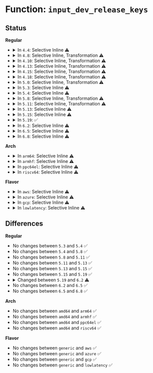 # Function: <code>input_dev_release_keys</code>

## Status
<b>Regular</b>
<ul>
<li>
<details>
<summary>In <code>4.4</code>: Selective Inline ⚠️</summary>

```c
void input_dev_release_keys(struct input_dev *dev);
```

**Collision:** Unique Static

**Inline:** Selective

**Transformation:** False

**Instances:**

```
In drivers/input/input.c (ffffffff816693e0)
Location: drivers/input/input.c:675
Inline: True
Direct callers:
  - drivers/input/input.c:input_reset_device
  - drivers/input/input.c:__input_unregister_device
  - drivers/input/input.c:input_dev_freeze
  - drivers/input/input.c:input_dev_suspend
```
**Symbols:**

```
ffffffff816693e0-ffffffff816694de: input_dev_release_keys (STB_LOCAL)
```
</details>
</li>
<li>
<details>
<summary>In <code>4.8</code>: Selective Inline, Transformation ⚠️</summary>

**Collision:** Unique Static

**Inline:** Selective

**Transformation:** True

**Instances:**

```
In drivers/input/input.c (ffffffff816c81ef)
Location: drivers/input/input.c:674
Inline: True
Inline callers:
  - drivers/input/input.c:__input_unregister_device
  - drivers/input/input.c:input_dev_freeze
  - drivers/input/input.c:input_dev_suspend
  - drivers/input/input.c:input_reset_device
Direct callers:
  - drivers/input/input.c:__input_unregister_device
  - drivers/input/input.c:input_dev_freeze
  - drivers/input/input.c:input_dev_suspend
  - drivers/input/input.c:input_reset_device
```
**Symbols:**

```
ffffffff816c8040-ffffffff816c8132: input_dev_release_keys.part.7 (STB_LOCAL)
```
</details>
</li>
<li>
<details>
<summary>In <code>4.10</code>: Selective Inline, Transformation ⚠️</summary>

**Collision:** Unique Static

**Inline:** Selective

**Transformation:** True

**Instances:**

```
In drivers/input/input.c (ffffffff816f61df)
Location: drivers/input/input.c:674
Inline: True
Inline callers:
  - drivers/input/input.c:__input_unregister_device
  - drivers/input/input.c:input_dev_freeze
  - drivers/input/input.c:input_dev_suspend
  - drivers/input/input.c:input_reset_device
Direct callers:
  - drivers/input/input.c:__input_unregister_device
  - drivers/input/input.c:input_dev_freeze
  - drivers/input/input.c:input_dev_suspend
  - drivers/input/input.c:input_reset_device
```
**Symbols:**

```
ffffffff816f6030-ffffffff816f6122: input_dev_release_keys.part.9 (STB_LOCAL)
```
</details>
</li>
<li>
<details>
<summary>In <code>4.13</code>: Selective Inline, Transformation ⚠️</summary>

**Collision:** Unique Static

**Inline:** Selective

**Transformation:** True

**Instances:**

```
In drivers/input/input.c (ffffffff8170bd21)
Location: drivers/input/input.c:674
Inline: True
Inline callers:
  - drivers/input/input.c:__input_unregister_device
  - drivers/input/input.c:input_dev_freeze
  - drivers/input/input.c:input_dev_suspend
  - drivers/input/input.c:input_reset_device
Direct callers:
  - drivers/input/input.c:__input_unregister_device
  - drivers/input/input.c:input_dev_freeze
  - drivers/input/input.c:input_dev_suspend
  - drivers/input/input.c:input_reset_device
```
**Symbols:**

```
ffffffff8170bb80-ffffffff8170bc6d: input_dev_release_keys.part.9 (STB_LOCAL)
```
</details>
</li>
<li>
<details>
<summary>In <code>4.15</code>: Selective Inline, Transformation ⚠️</summary>

**Collision:** Unique Static

**Inline:** Selective

**Transformation:** True

**Instances:**

```
In drivers/input/input.c (ffffffff8177cf61)
Location: drivers/input/input.c:674
Inline: True
Inline callers:
  - drivers/input/input.c:__input_unregister_device
  - drivers/input/input.c:input_dev_freeze
  - drivers/input/input.c:input_dev_suspend
  - drivers/input/input.c:input_reset_device
Direct callers:
  - drivers/input/input.c:__input_unregister_device
  - drivers/input/input.c:input_dev_freeze
  - drivers/input/input.c:input_dev_suspend
  - drivers/input/input.c:input_reset_device
```
**Symbols:**

```
ffffffff8177cdc0-ffffffff8177cead: input_dev_release_keys.part.10 (STB_LOCAL)
```
</details>
</li>
<li>
<details>
<summary>In <code>4.18</code>: Selective Inline, Transformation ⚠️</summary>

**Collision:** Unique Static

**Inline:** Selective

**Transformation:** True

**Instances:**

```
In drivers/input/input.c (ffffffff817bdfef)
Location: drivers/input/input.c:682
Inline: True
Inline callers:
  - drivers/input/input.c:__input_unregister_device
  - drivers/input/input.c:input_dev_freeze
  - drivers/input/input.c:input_dev_suspend
  - drivers/input/input.c:input_reset_device
Direct callers:
  - drivers/input/input.c:__input_unregister_device
  - drivers/input/input.c:input_dev_freeze
  - drivers/input/input.c:input_dev_suspend
  - drivers/input/input.c:input_reset_device
```
**Symbols:**

```
ffffffff817bde50-ffffffff817bdf3d: input_dev_release_keys.part.12 (STB_LOCAL)
```
</details>
</li>
<li>
<details>
<summary>In <code>5.0</code>: Selective Inline, Transformation ⚠️</summary>

**Collision:** Unique Static

**Inline:** Selective

**Transformation:** True

**Instances:**

```
In drivers/input/input.c (ffffffff817e544f)
Location: drivers/input/input.c:682
Inline: True
Inline callers:
  - drivers/input/input.c:__input_unregister_device
  - drivers/input/input.c:input_dev_freeze
  - drivers/input/input.c:input_dev_suspend
  - drivers/input/input.c:input_reset_device
Direct callers:
  - drivers/input/input.c:__input_unregister_device
  - drivers/input/input.c:input_dev_freeze
  - drivers/input/input.c:input_dev_suspend
  - drivers/input/input.c:input_reset_device
```
**Symbols:**

```
ffffffff817e52b0-ffffffff817e539d: input_dev_release_keys.part.12 (STB_LOCAL)
```
</details>
</li>
<li>
<details>
<summary>In <code>5.3</code>: Selective Inline ⚠️</summary>

```c
void input_dev_release_keys(struct input_dev *dev);
```

**Collision:** Unique Static

**Inline:** Selective

**Transformation:** False

**Instances:**

```
In drivers/input/input.c (ffffffff81826ea0)
Location: drivers/input/input.c:678
Inline: True
Direct callers:
  - drivers/input/input.c:__input_unregister_device
  - drivers/input/input.c:input_dev_freeze
  - drivers/input/input.c:input_dev_suspend
  - drivers/input/input.c:input_reset_device
```
**Symbols:**

```
ffffffff81826ea0-ffffffff81826f99: input_dev_release_keys (STB_LOCAL)
```
</details>
</li>
<li>
<details>
<summary>In <code>5.4</code>: Selective Inline ⚠️</summary>

```c
void input_dev_release_keys(struct input_dev *dev);
```

**Collision:** Unique Static

**Inline:** Selective

**Transformation:** False

**Instances:**

```
In drivers/input/input.c (ffffffff818583d0)
Location: drivers/input/input.c:703
Inline: True
Direct callers:
  - drivers/input/input.c:__input_unregister_device
  - drivers/input/input.c:input_dev_freeze
  - drivers/input/input.c:input_dev_suspend
  - drivers/input/input.c:input_reset_device
```
**Symbols:**

```
ffffffff818583d0-ffffffff818584c9: input_dev_release_keys (STB_LOCAL)
```
</details>
</li>
<li>
<details>
<summary>In <code>5.8</code>: Selective Inline, Transformation ⚠️</summary>

```c
void input_dev_release_keys(struct input_dev *dev);
```

**Collision:** Unique Static

**Inline:** Selective

**Transformation:** True

**Instances:**

```
In drivers/input/input.c (ffffffff81929160)
Location: drivers/input/input.c:703
Inline: True
Direct callers:
  - drivers/input/input.c:__input_unregister_device
  - drivers/input/input.c:input_dev_freeze
  - drivers/input/input.c:input_dev_suspend
  - drivers/input/input.c:input_reset_device
```
**Symbols:**

```
ffffffff81929160-ffffffff8192924d: input_dev_release_keys.part.0 (STB_LOCAL)
ffffffff8192a0c0-ffffffff8192a0d9: input_dev_release_keys (STB_LOCAL)
```
</details>
</li>
<li>
<details>
<summary>In <code>5.11</code>: Selective Inline, Transformation ⚠️</summary>

```c
void input_dev_release_keys(struct input_dev *dev);
```

**Collision:** Unique Static

**Inline:** Selective

**Transformation:** True

**Instances:**

```
In drivers/input/input.c (ffffffff81930760)
Location: drivers/input/input.c:707
Inline: True
Direct callers:
  - drivers/input/input.c:__input_unregister_device
  - drivers/input/input.c:input_dev_freeze
  - drivers/input/input.c:input_dev_suspend
  - drivers/input/input.c:input_reset_device
  - drivers/input/input.c:inhibited_store
```
**Symbols:**

```
ffffffff81930760-ffffffff8193084d: input_dev_release_keys.part.0 (STB_LOCAL)
ffffffff81931630-ffffffff81931649: input_dev_release_keys (STB_LOCAL)
```
</details>
</li>
<li>
<details>
<summary>In <code>5.13</code>: Selective Inline ⚠️</summary>

```c
void input_dev_release_keys(struct input_dev *dev);
```

**Collision:** Unique Static

**Inline:** Selective

**Transformation:** False

**Instances:**

```
In drivers/input/input.c (ffffffff819147b0)
Location: drivers/input/input.c:707
Inline: True
Direct callers:
  - drivers/input/input.c:__input_unregister_device
  - drivers/input/input.c:input_dev_freeze
  - drivers/input/input.c:input_dev_suspend
  - drivers/input/input.c:input_reset_device
  - drivers/input/input.c:inhibited_store
```
**Symbols:**

```
ffffffff819147b0-ffffffff819148af: input_dev_release_keys (STB_LOCAL)
```
</details>
</li>
<li>
<details>
<summary>In <code>5.15</code>: Selective Inline ⚠️</summary>

```c
void input_dev_release_keys(struct input_dev *dev);
```

**Collision:** Unique Static

**Inline:** Selective

**Transformation:** False

**Instances:**

```
In drivers/input/input.c (ffffffff819b6940)
Location: drivers/input/input.c:707
Inline: True
Direct callers:
  - drivers/input/input.c:__input_unregister_device
  - drivers/input/input.c:input_dev_freeze
  - drivers/input/input.c:input_dev_suspend
  - drivers/input/input.c:input_reset_device
  - drivers/input/input.c:inhibited_store
```
**Symbols:**

```
ffffffff819b6940-ffffffff819b6a3f: input_dev_release_keys (STB_LOCAL)
```
</details>
</li>
<li>
<details>
<summary>In <code>5.19</code>: ✅</summary>

```c
void input_dev_release_keys(struct input_dev *dev);
```

**Collision:** Unique Static

**Inline:** No

**Transformation:** False

**Instances:**

```
In drivers/input/input.c (ffffffff81b158f0)
Location: drivers/input/input.c:754
Inline: False
Direct callers:
  - drivers/input/input.c:__input_unregister_device
  - drivers/input/input.c:input_dev_freeze
  - drivers/input/input.c:input_dev_suspend
  - drivers/input/input.c:input_reset_device
  - drivers/input/input.c:inhibited_store
```
**Symbols:**

```
ffffffff81b158f0-ffffffff81b15a0d: input_dev_release_keys (STB_LOCAL)
```
</details>
</li>
<li>
<details>
<summary>In <code>6.2</code>: Selective Inline ⚠️</summary>

```c
bool input_dev_release_keys(struct input_dev *dev);
```

**Collision:** Unique Static

**Inline:** Selective

**Transformation:** False

**Instances:**

```
In drivers/input/input.c (ffffffff81ca9990)
Location: drivers/input/input.c:729
Inline: True
Direct callers:
  - drivers/input/input.c:__input_unregister_device
  - drivers/input/input.c:input_dev_freeze
  - drivers/input/input.c:input_dev_suspend
  - drivers/input/input.c:input_reset_device
  - drivers/input/input.c:inhibited_store
```
**Symbols:**

```
ffffffff81ca9990-ffffffff81ca9a0e: input_dev_release_keys (STB_LOCAL)
```
</details>
</li>
<li>
<details>
<summary>In <code>6.5</code>: Selective Inline ⚠️</summary>

```c
bool input_dev_release_keys(struct input_dev *dev);
```

**Collision:** Unique Static

**Inline:** Selective

**Transformation:** False

**Instances:**

```
In drivers/input/input.c (ffffffff81d10f60)
Location: drivers/input/input.c:732
Inline: True
Direct callers:
  - drivers/input/input.c:__input_unregister_device
  - drivers/input/input.c:input_dev_freeze
  - drivers/input/input.c:input_dev_suspend
  - drivers/input/input.c:input_reset_device
  - drivers/input/input.c:inhibited_store
```
**Symbols:**

```
ffffffff81d10f60-ffffffff81d10fde: input_dev_release_keys (STB_LOCAL)
```
</details>
</li>
<li>
<details>
<summary>In <code>6.8</code>: Selective Inline ⚠️</summary>

```c
bool input_dev_release_keys(struct input_dev *dev);
```

**Collision:** Unique Static

**Inline:** Selective

**Transformation:** False

**Instances:**

```
In drivers/input/input.c (ffffffff81dc6b60)
Location: drivers/input/input.c:732
Inline: True
Direct callers:
  - drivers/input/input.c:__input_unregister_device
  - drivers/input/input.c:input_dev_freeze
  - drivers/input/input.c:input_dev_suspend
  - drivers/input/input.c:input_reset_device
  - drivers/input/input.c:inhibited_store
```
**Symbols:**

```
ffffffff81dc6b60-ffffffff81dc6bde: input_dev_release_keys (STB_LOCAL)
```
</details>
</li>
</ul>
<b>Arch</b>
<ul>
<li>
<details>
<summary>In <code>arm64</code>: Selective Inline ⚠️</summary>

```c
void input_dev_release_keys(struct input_dev *dev);
```

**Collision:** Unique Static

**Inline:** Selective

**Transformation:** False

**Instances:**

```
In drivers/input/input.c (ffff800010a97af8)
Location: drivers/input/input.c:703
Inline: True
Direct callers:
  - drivers/input/input.c:__input_unregister_device
  - drivers/input/input.c:input_dev_freeze
  - drivers/input/input.c:input_dev_suspend
  - drivers/input/input.c:input_reset_device
```
**Symbols:**

```
ffff800010a97af8-ffff800010a97bfc: input_dev_release_keys (STB_LOCAL)
```
</details>
</li>
<li>
<details>
<summary>In <code>armhf</code>: Selective Inline ⚠️</summary>

```c
void input_dev_release_keys(struct input_dev *dev);
```

**Collision:** Unique Static

**Inline:** Selective

**Transformation:** False

**Instances:**

```
In drivers/input/input.c (c0b79ab8)
Location: drivers/input/input.c:703
Inline: True
Direct callers:
  - drivers/input/input.c:__input_unregister_device
  - drivers/input/input.c:input_dev_freeze
  - drivers/input/input.c:input_dev_suspend
  - drivers/input/input.c:input_reset_device
```
**Symbols:**

```
c0b79ab8-c0b79ba0: input_dev_release_keys (STB_LOCAL)
```
</details>
</li>
<li>
<details>
<summary>In <code>ppc64el</code>: Selective Inline ⚠️</summary>

```c
void input_dev_release_keys(struct input_dev *dev);
```

**Collision:** Unique Static

**Inline:** Selective

**Transformation:** False

**Instances:**

```
In drivers/input/input.c (c000000000b773c0)
Location: drivers/input/input.c:703
Inline: True
Direct callers:
  - drivers/input/input.c:__input_unregister_device
  - drivers/input/input.c:input_dev_freeze
  - drivers/input/input.c:input_dev_suspend
  - drivers/input/input.c:input_reset_device
```
**Symbols:**

```
c000000000b773c0-c000000000b77514: input_dev_release_keys (STB_LOCAL)
```
</details>
</li>
<li>
<details>
<summary>In <code>riscv64</code>: Selective Inline ⚠️</summary>

```c
void input_dev_release_keys(struct input_dev *dev);
```

**Collision:** Unique Static

**Inline:** Selective

**Transformation:** False

**Instances:**

```
In drivers/input/input.c (ffffffe0006a8f16)
Location: drivers/input/input.c:703
Inline: True
Direct callers:
  - drivers/input/input.c:__input_unregister_device
  - drivers/input/input.c:input_reset_device
```
**Symbols:**

```
ffffffe0006a8f16-ffffffe0006a8fd6: input_dev_release_keys (STB_LOCAL)
```
</details>
</li>
</ul>
<b>Flavor</b>
<ul>
<li>
<details>
<summary>In <code>aws</code>: Selective Inline ⚠️</summary>

```c
void input_dev_release_keys(struct input_dev *dev);
```

**Collision:** Unique Static

**Inline:** Selective

**Transformation:** False

**Instances:**

```
In drivers/input/input.c (ffffffff8180d3e0)
Location: drivers/input/input.c:703
Inline: True
Direct callers:
  - drivers/input/input.c:__input_unregister_device
  - drivers/input/input.c:input_dev_freeze
  - drivers/input/input.c:input_dev_suspend
  - drivers/input/input.c:input_reset_device
```
**Symbols:**

```
ffffffff8180d3e0-ffffffff8180d4d9: input_dev_release_keys (STB_LOCAL)
```
</details>
</li>
<li>
<details>
<summary>In <code>azure</code>: Selective Inline ⚠️</summary>

```c
void input_dev_release_keys(struct input_dev *dev);
```

**Collision:** Unique Static

**Inline:** Selective

**Transformation:** False

**Instances:**

```
In drivers/input/input.c (ffffffff817d4b50)
Location: drivers/input/input.c:703
Inline: True
Direct callers:
  - drivers/input/input.c:__input_unregister_device
  - drivers/input/input.c:input_dev_freeze
  - drivers/input/input.c:input_dev_suspend
  - drivers/input/input.c:input_reset_device
```
**Symbols:**

```
ffffffff817d4b50-ffffffff817d4c49: input_dev_release_keys (STB_LOCAL)
```
</details>
</li>
<li>
<details>
<summary>In <code>gcp</code>: Selective Inline ⚠️</summary>

```c
void input_dev_release_keys(struct input_dev *dev);
```

**Collision:** Unique Static

**Inline:** Selective

**Transformation:** False

**Instances:**

```
In drivers/input/input.c (ffffffff8184c560)
Location: drivers/input/input.c:703
Inline: True
Direct callers:
  - drivers/input/input.c:__input_unregister_device
  - drivers/input/input.c:input_dev_freeze
  - drivers/input/input.c:input_dev_suspend
  - drivers/input/input.c:input_reset_device
```
**Symbols:**

```
ffffffff8184c560-ffffffff8184c659: input_dev_release_keys (STB_LOCAL)
```
</details>
</li>
<li>
<details>
<summary>In <code>lowlatency</code>: Selective Inline ⚠️</summary>

```c
void input_dev_release_keys(struct input_dev *dev);
```

**Collision:** Unique Static

**Inline:** Selective

**Transformation:** False

**Instances:**

```
In drivers/input/input.c (ffffffff818677c0)
Location: drivers/input/input.c:703
Inline: True
Direct callers:
  - drivers/input/input.c:__input_unregister_device
  - drivers/input/input.c:input_dev_freeze
  - drivers/input/input.c:input_dev_suspend
  - drivers/input/input.c:input_reset_device
```
**Symbols:**

```
ffffffff818677c0-ffffffff818678b9: input_dev_release_keys (STB_LOCAL)
```
</details>
</li>
</ul>

## Differences
<b>Regular</b>
<ul>
<li>
No changes between <code>5.3</code> and <code>5.4</code> ✅
</li>
<li>
No changes between <code>5.4</code> and <code>5.8</code> ✅
</li>
<li>
No changes between <code>5.8</code> and <code>5.11</code> ✅
</li>
<li>
No changes between <code>5.11</code> and <code>5.13</code> ✅
</li>
<li>
No changes between <code>5.13</code> and <code>5.15</code> ✅
</li>
<li>
No changes between <code>5.15</code> and <code>5.19</code> ✅
</li>
<li>
<details>
<summary>Changed between <code>5.19</code> and <code>6.2</code> ⚠️</summary>
<ul>
<li>
<b>Return type changed. </b>
<code>void</code> ➡️ <code>bool</code>
</li>
</ul>
</details>
</li>
<li>
No changes between <code>6.2</code> and <code>6.5</code> ✅
</li>
<li>
No changes between <code>6.5</code> and <code>6.8</code> ✅
</li>
</ul>
<b>Arch</b>
<ul>
<li>
No changes between <code>amd64</code> and <code>arm64</code> ✅
</li>
<li>
No changes between <code>amd64</code> and <code>armhf</code> ✅
</li>
<li>
No changes between <code>amd64</code> and <code>ppc64el</code> ✅
</li>
<li>
No changes between <code>amd64</code> and <code>riscv64</code> ✅
</li>
</ul>
<b>Flavor</b>
<ul>
<li>
No changes between <code>generic</code> and <code>aws</code> ✅
</li>
<li>
No changes between <code>generic</code> and <code>azure</code> ✅
</li>
<li>
No changes between <code>generic</code> and <code>gcp</code> ✅
</li>
<li>
No changes between <code>generic</code> and <code>lowlatency</code> ✅
</li>
</ul>
